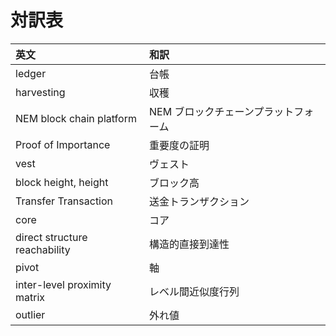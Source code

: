 # 対訳表

| 英文                     | 和訳 |
| :--                      | :--  |
| ledger                   | 台帳 |
| harvesting               | 収穫 |
| NEM block chain platform | NEM ブロックチェーンプラットフォーム |
| Proof of Importance | 重要度の証明 |
| vest                | ヴェスト |
| block height, height | ブロック高 |
| Transfer Transaction | 送金トランザクション |
| core | コア |
| direct structure reachability | 構造的直接到達性 |
| pivot | 軸 |
| inter-level proximity matrix | レベル間近似度行列 |
| outlier | 外れ値 |
